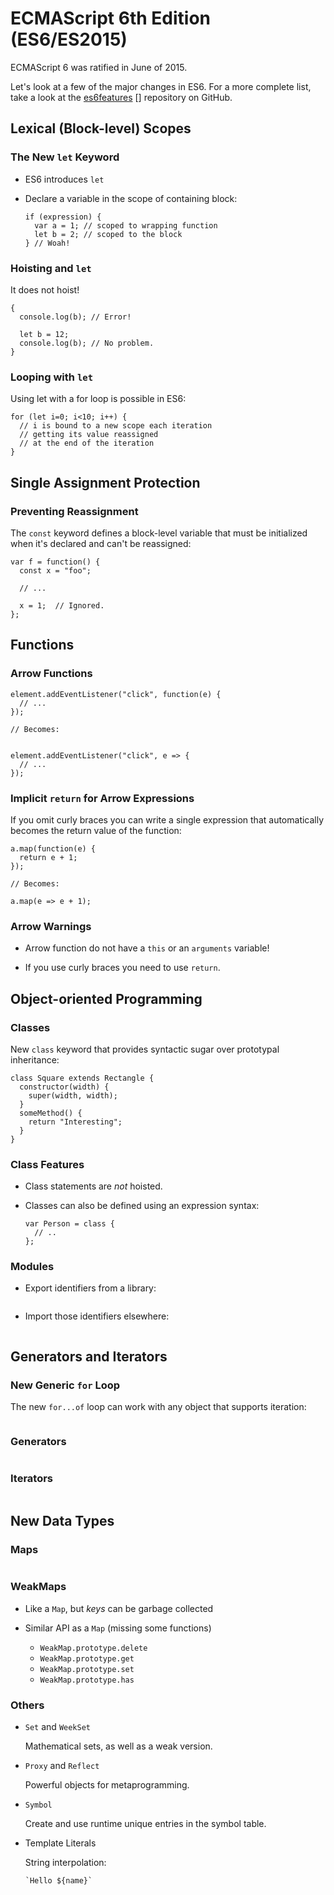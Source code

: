 # ECMAScript 6th Edition (ES6/ES2015)

ECMAScript 6 was ratified in June of 2015.

Let's look at a few of the major changes in ES6.  For a more complete
list, take a look at the [es6features] [] repository on GitHub.

[es6features]: https://github.com/lukehoban/es6features

## Lexical (Block-level) Scopes

### The New `let` Keyword

  * ES6 introduces `let`

  * Declare a variable in the scope of containing block:

    ~~~ {.javascript}
    if (expression) {
      var a = 1; // scoped to wrapping function
      let b = 2; // scoped to the block
    } // Woah!
    ~~~

### Hoisting and `let`

It does not hoist!

``` {.javascript}
{
  console.log(b); // Error!

  let b = 12;
  console.log(b); // No problem.
}
```

### Looping with `let`

Using let with a for loop is possible in ES6:

``` {.javascript}
for (let i=0; i<10; i++) {
  // i is bound to a new scope each iteration
  // getting its value reassigned
  // at the end of the iteration
}
```

## Single Assignment Protection

### Preventing Reassignment

The `const` keyword defines a block-level variable that must be
initialized when it's declared and can't be reassigned:

~~~ {.javascript}
var f = function() {
  const x = "foo";

  // ...

  x = 1;  // Ignored.
};
~~~

## Functions

### Arrow Functions

~~~ {.javascript}
element.addEventListener("click", function(e) {
  // ...
});

// Becomes:


element.addEventListener("click", e => {
  // ...
});
~~~

### Implicit `return` for Arrow Expressions

If you omit curly braces you can write a single expression that
automatically becomes the return value of the function:

~~~ {.javascript}
a.map(function(e) {
  return e + 1;
});

// Becomes:

a.map(e => e + 1);
~~~

### Arrow Warnings

  * Arrow function do not have a `this` or an `arguments` variable!

  * If you use curly braces you need to use `return`.

## Object-oriented Programming

### Classes

New `class` keyword that provides syntactic sugar over prototypal
inheritance:

~~~ {.javascript}
class Square extends Rectangle {
  constructor(width) {
    super(width, width);
  }
  someMethod() {
    return "Interesting";
  }
}
~~~

### Class Features

  * Class statements are *not* hoisted.

  * Classes can also be defined using an expression syntax:

    ~~~ {.javascript}
    var Person = class {
      // ..
    };
    ~~~

### Modules

  * Export identifiers from a library:

    ~~~ {.javascript insert="../../src/babel/es6/module.js"}
    ~~~

  * Import those identifiers elsewhere:

    ~~~ {.javascript insert="../../src/babel/es6/import.js"}
    ~~~

## Generators and Iterators

### New Generic `for` Loop

The new `for...of` loop can work with any object that supports
iteration:

~~~ {.javascript insert="../../src/babel/es6/forof.js"}
~~~

### Generators

~~~ {.javascript insert="../../src/babel/es6/generator.js"}
~~~

### Iterators

~~~ {.javascript insert="../../src/babel/es6/iterator.js"}
~~~

## New Data Types

### Maps

~~~ {.javascript insert="../../src/babel/es6/map.js"}
~~~

### WeakMaps

  * Like a `Map`, but *keys* can be garbage collected

  * Similar API as a `Map` (missing some functions)

    - `WeakMap.prototype.delete`
    - `WeakMap.prototype.get`
    - `WeakMap.prototype.set`
    - `WeakMap.prototype.has`

### Others

  * `Set` and `WeekSet`

     Mathematical sets, as well as a weak version.

  * `Proxy` and `Reflect`

    Powerful objects for metaprogramming.

  * `Symbol`

    Create and use runtime unique entries in the symbol table.

  * Template Literals

    String interpolation:

    ~~~ {.javascript}
    `Hello ${name}`
    ~~~
